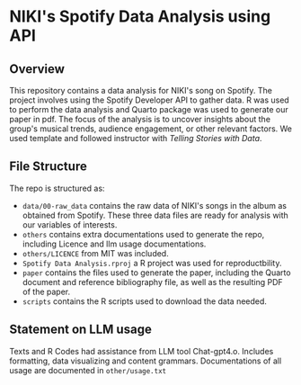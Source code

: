 # NIKI's Spotify Data Analysis using API

## Overview

This repository contains a data analysis for NIKI's song on Spotify. The project involves using the Spotify Developer API to gather data. R was used to perform the data analysis and Quarto package was used to generate our paper in pdf. The focus of the analysis is to uncover insights about the group's musical trends, audience engagement, or other relevant factors. We used template and followed instructor with *Telling Stories with Data*.

## File Structure

The repo is structured as:

-   `data/00-raw_data` contains the raw data of NIKI's songs in the album as obtained from Spotify. These three data files are ready for analysis with our variables of interests.
-   `others` contains extra documentations used to generate the repo, including Licence and llm usage documentations.
-   `others/LICENCE` from MIT was included.
-   `Spotify Data Analysis.rproj` a R project was used for reproductbility.
-   `paper` contains the files used to generate the paper, including the Quarto document and reference bibliography file, as well as the resulting PDF of the paper.
-   `scripts` contains the R scripts used to download the data needed.


## Statement on LLM usage

Texts and R Codes had assistance from LLM tool Chat-gpt4.o. Includes formatting, data visualizing and content grammars. Documentations of all usage are documented in `other/usage.txt`
